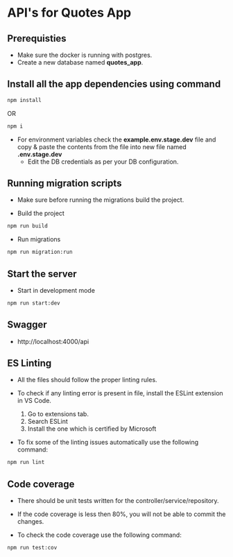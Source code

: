 # API's for Quotes App

## Prerequisties

- Make sure the docker is running with postgres.
- Create a new database named **quotes_app**.

## Install all the app dependencies using command

```cmd
npm install
```

OR

```cmd
npm i
```

- For environment variables check the **example.env.stage.dev** file and copy & paste the contents from the file into new file named **.env.stage.dev**
  - Edit the DB credentials as per your DB configuration.

## Running migration scripts

- Make sure before running the migrations build the project.

- Build the project

```cmd
npm run build
```

- Run migrations

```cmd
npm run migration:run
```

## Start the server

- Start in development mode

```cmd
npm run start:dev
```

## Swagger

- http://localhost:4000/api

## ES Linting

- All the files should follow the proper linting rules.
- To check if any linting error is present in file, install the ESLint extension in VS Code.

  1. Go to extensions tab.
  2. Search ESLint
  3. Install the one which is certified by Microsoft

- To fix some of the linting issues automatically use the following command:

```cmd
npm run lint
```

## Code coverage

- There should be unit tests written for the controller/service/repository.
- If the code coverage is less then 80%, you will not be able to commit the changes.

- To check the code coverage use the following command:

```cmd
npm run test:cov
```
